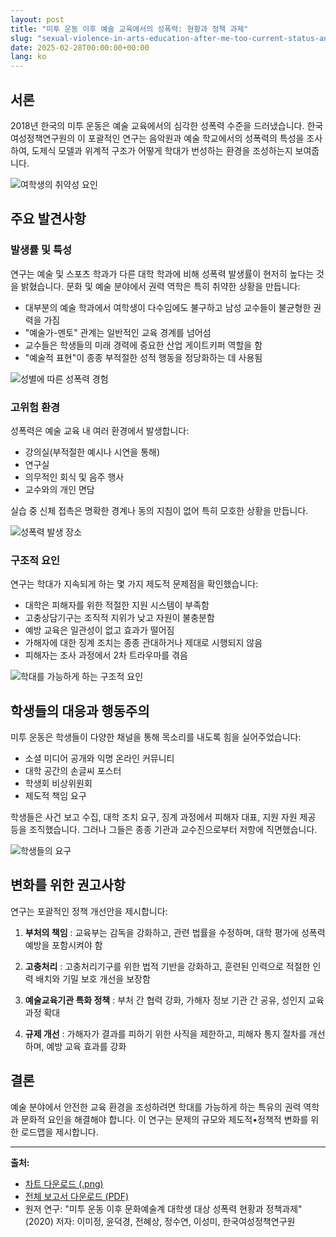 ```yaml
---
layout: post
title: "미투 운동 이후 예술 교육에서의 성폭력: 현황과 정책 과제"
slug: "sexual-violence-in-arts-education-after-me-too-current-status-and-policy-issues-ko"
date: 2025-02-28T00:00:00+00:00
lang: ko
---
```


## 서론

2018년 한국의 미투 운동은 예술 교육에서의 심각한 성폭력 수준을 드러냈습니다. 한국여성정책연구원의 이 포괄적인 연구는 음악원과 예술 학교에서의 성폭력의 특성을 조사하여, 도제식 모델과 위계적 구조가 어떻게 학대가 번성하는 환경을 조성하는지 보여줍니다.

![여학생의 취약성 요인](https://i.ibb.co/qM2fbgQr/female-vulnerability.png)

## 주요 발견사항

### 발생률 및 특성

연구는 예술 및 스포츠 학과가 다른 대학 학과에 비해 성폭력 발생률이 현저히 높다는 것을 밝혔습니다. 문화 및 예술 분야에서 권력 역학은 특히 취약한 상황을 만듭니다:

  * 대부분의 예술 학과에서 여학생이 다수임에도 불구하고 남성 교수들이 불균형한 권력을 가짐
  * "예술가-멘토" 관계는 일반적인 교육 경계를 넘어섬
  * 교수들은 학생들의 미래 경력에 중요한 산업 게이트키퍼 역할을 함
  * "예술적 표현"이 종종 부적절한 성적 행동을 정당화하는 데 사용됨

![성별에 따른 성폭력 경험](https://i.ibb.co/9H7V6zdK/harassment-by-gender.png)

### 고위험 환경

성폭력은 예술 교육 내 여러 환경에서 발생합니다:

  * 강의실(부적절한 예시나 시연을 통해)
  * 연구실
  * 의무적인 회식 및 음주 행사
  * 교수와의 개인 면담



실습 중 신체 접촉은 명확한 경계나 동의 지침이 없어 특히 모호한 상황을 만듭니다.

![성폭력 발생 장소](https://i.ibb.co/ymJFkHhJ/harassment-locations.png)

### 구조적 요인

연구는 학대가 지속되게 하는 몇 가지 제도적 문제점을 확인했습니다:

  * 대학은 피해자를 위한 적절한 지원 시스템이 부족함
  * 고충상담기구는 조직적 지위가 낮고 자원이 불충분함
  * 예방 교육은 일관성이 없고 효과가 떨어짐
  * 가해자에 대한 징계 조치는 종종 관대하거나 제대로 시행되지 않음
  * 피해자는 조사 과정에서 2차 트라우마를 겪음

![학대를 가능하게 하는 구조적 요인](https://i.ibb.co/cP6FkdV/structural-factors.png)

## 학생들의 대응과 행동주의

미투 운동은 학생들이 다양한 채널을 통해 목소리를 내도록 힘을 실어주었습니다:

  * 소셜 미디어 공개와 익명 온라인 커뮤니티
  * 대학 공간의 손글씨 포스터
  * 학생회 비상위원회
  * 제도적 책임 요구



학생들은 사건 보고 수집, 대학 조치 요구, 징계 과정에서 피해자 대표, 지원 자원 제공 등을 조직했습니다. 그러나 그들은 종종 기관과 교수진으로부터 저항에 직면했습니다.

![학생들의 요구](https://i.ibb.co/V0gQvGW4/student-demands.png)

## 변화를 위한 권고사항

연구는 포괄적인 정책 개선안을 제시합니다:

  1. **부처의 책임** : 교육부는 감독을 강화하고, 관련 법률을 수정하며, 대학 평가에 성폭력 예방을 포함시켜야 함

  2. **고충처리** : 고충처리기구를 위한 법적 기반을 강화하고, 훈련된 인력으로 적절한 인력 배치와 기밀 보호 개선을 보장함

  3. **예술교육기관 특화 정책** : 부처 간 협력 강화, 가해자 정보 기관 간 공유, 성인지 교육과정 확대

  4. **규제 개선** : 가해자가 결과를 피하기 위한 사직을 제한하고, 피해자 통지 절차를 개선하며, 예방 교육 효과를 강화




## 결론

예술 분야에서 안전한 교육 환경을 조성하려면 학대를 가능하게 하는 특유의 권력 역학과 문화적 요인을 해결해야 합니다. 이 연구는 문제의 규모와 제도적•정책적 변화를 위한 로드맵을 제시합니다.

* * *

**출처:**

  * [차트 다운로드 (.png)](https://drive.proton.me/urls/JQ0FXSJJPC#JMkuipzUtH3B)
  * [전체 보고서 다운로드 (PDF)](https://drive.proton.me/urls/BAPF2DA400#4RGLR08iLFAJ)
  * 원저 연구: "미투 운동 이후 문화예술계 대학생 대상 성폭력 현황과 정책과제" (2020) 저자: 이미정, 윤덕경, 전혜상, 정수연, 이성미, 한국여성정책연구원



